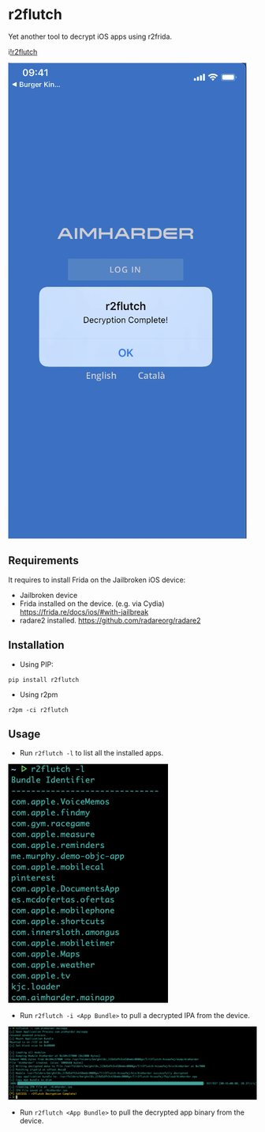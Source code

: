 # r2flutch
Yet another tool to decrypt iOS apps using r2frida.

i[!r2flutch](https://www.youtube.com/watch?v=dJMPDYs_KIw)

![Demo](img/download.png)


## Requirements

It requires to install Frida on the Jailbroken iOS device:

 * Jailbroken device
 * Frida installed on the device. (e.g. via Cydia) https://frida.re/docs/ios/#with-jailbreak
 * radare2 installed. https://github.com/radareorg/radare2


## Installation

* Using PIP:

```
pip install r2flutch
```

* Using r2pm

```
r2pm -ci r2flutch
```

## Usage

* Run `r2flutch -l` to list all the installed apps.

![List applications](img/list_apps.png)


* Run `r2flutch -i <App Bundle>` to pull a decrypted IPA from the device.

![List applications](img/demo.png)

* Run `r2flutch <App Bundle>` to pull the decrypted app binary from the device.
